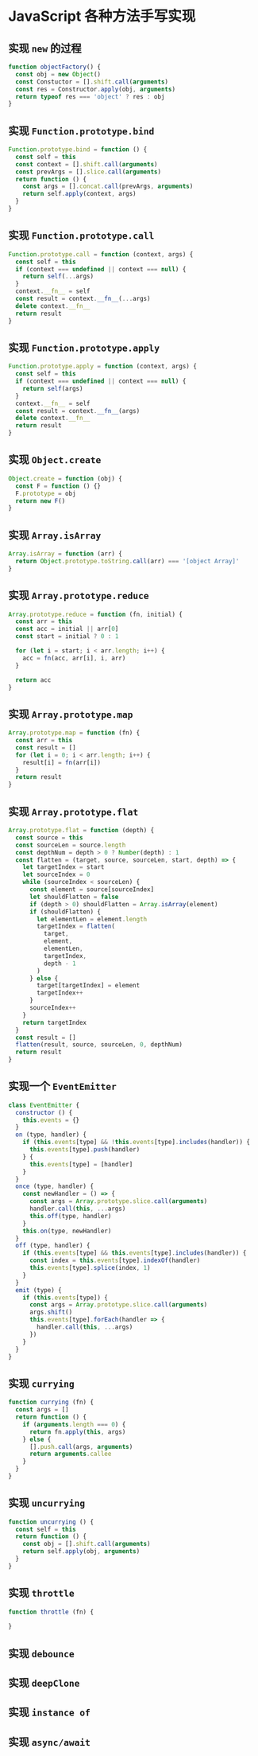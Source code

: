 # JavaScript 各种方法手写实现

## 实现 `new` 的过程

```javascript
function objectFactory() {
  const obj = new Object()
  const Constuctor = [].shift.call(arguments)
  const res = Constructor.apply(obj, arguments)
  return typeof res === 'object' ? res : obj
}
```

## 实现 `Function.prototype.bind`

```javascript
Function.prototype.bind = function () {
  const self = this
  const context = [].shift.call(arguments)
  const prevArgs = [].slice.call(arguments)
  return function () {
    const args = [].concat.call(prevArgs, arguments)
    return self.apply(context, args)
  }
}
```

## 实现 `Function.prototype.call`

```javascript
Function.prototype.call = function (context, args) {
  const self = this
  if (context === undefined || context === null) {
    return self(...args)
  }
  context.__fn__ = self
  const result = context.__fn__(...args)
  delete context.__fn__
  return result
}
```

## 实现 `Function.prototype.apply`

```javascript
Function.prototype.apply = function (context, args) {
  const self = this
  if (context === undefined || context === null) {
    return self(args)
  }
  context.__fn__ = self
  const result = context.__fn__(args)
  delete context.__fn__
  return result
}
```

## 实现 `Object.create`

```javascript
Object.create = function (obj) {
  const F = function () {}
  F.prototype = obj
  return new F()
}
```

## 实现 `Array.isArray`

```javascript
Array.isArray = function (arr) {
  return Object.prototype.toString.call(arr) === '[object Array]'
}
```

## 实现 `Array.prototype.reduce`

```javascript
Array.prototype.reduce = function (fn, initial) {
  const arr = this
  const acc = initial || arr[0]
  const start = initial ? 0 : 1

  for (let i = start; i < arr.length; i++) {
    acc = fn(acc, arr[i], i, arr)
  }

  return acc
}
```

## 实现 `Array.prototype.map`

```javascript
Array.prototype.map = function (fn) {
  const arr = this
  const result = []
  for (let i = 0; i < arr.length; i++) {
    result[i] = fn(arr[i])
  }
  return result
}
```

## 实现 `Array.prototype.flat`

```javascript
Array.prototype.flat = function (depth) {
  const source = this
  const sourceLen = source.length
  const depthNum = depth > 0 ? Number(depth) : 1
  const flatten = (target, source, sourceLen, start, depth) => {
    let targetIndex = start
    let sourceIndex = 0
    while (sourceIndex < sourceLen) {
      const element = source[sourceIndex]
      let shouldFlatten = false
      if (depth > 0) shouldFlatten = Array.isArray(element)
      if (shouldFlatten) {
        let elementLen = element.length
        targetIndex = flatten(
          target,
          element,
          elementLen,
          targetIndex,
          depth - 1
        )
      } else {
        target[targetIndex] = element
        targetIndex++
      }
      sourceIndex++
    }
    return targetIndex
  }
  const result = []
  flatten(result, source, sourceLen, 0, depthNum)
  return result
}
```

## 实现一个 `EventEmitter`

```javascript
class EventEmitter {
  constructor () {
    this.events = {}
  }
  on (type, handler) {
    if (this.events[type] && !this.events[type].includes(handler)) {
      this.events[type].push(handler)
    } {
      this.events[type] = [handler]
    }
  }
  once (type, handler) {
    const newHandler = () => {
      const args = Array.prototype.slice.call(arguments)
      handler.call(this, ...args)
      this.off(type, handler)
    }
    this.on(type, newHandler)
  }
  off (type, handler) {
    if (this.events[type] && this.events[type].includes(handler)) {
      const index = this.events[type].indexOf(handler)
      this.events[type].splice(index, 1)
    }
  }
  emit (type) {
    if (this.events[type]) {
      const args = Array.prototype.slice.call(arguments)
      args.shift()
      this.events[type].forEach(handler => {
        handler.call(this, ...args)
      })
    }
  }
}
```

## 实现 `currying`

```javascript
function currying (fn) {
  const args = []
  return function () {
    if (arguments.length === 0) {
      return fn.apply(this, args)
    } else {
      [].push.call(args, arguments)
      return arguments.callee
    }
  }
}
```

## 实现 `uncurrying`

```javascript
function uncurrying () {
  const self = this
  return function () {
    const obj = [].shift.call(arguments)
    return self.apply(obj, arguments)
  }
}
```

## 实现 `throttle`

```javascript
function throttle (fn) {
    
}
```

## 实现 `debounce`

## 实现 `deepClone`

## 实现 `instance of`

## 实现 `async/await`
